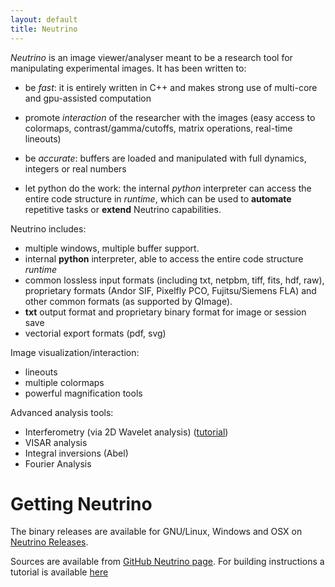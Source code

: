 ```yaml
---
layout: default
title: Neutrino
---
```


*Neutrino* is an image viewer/analyser meant to be a research tool for manipulating experimental images. 
It has been written to: 

* be *fast*: it is entirely written in C++ and makes strong use of multi-core and gpu-assisted
  computation

* promote *interaction* of the researcher with the images (easy
access to colormaps, contrast/gamma/cutoffs, matrix operations, real-time lineouts)

* be *accurate*: buffers are loaded and manipulated with full dynamics, integers or real numbers

* let python do the work: the internal *python* interpreter can access the entire code structure
  in *runtime*, which can be used to **automate** repetitive tasks or **extend** Neutrino
capabilities.

Neutrino includes:

* multiple windows, multiple buffer support.
* internal **python** interpreter, able to access the entire code structure *runtime*
* common lossless input formats (including txt, netpbm, tiff, fits, hdf, raw), proprietary formats (Andor SIF, Pixelfly PCO, Fujitsu/Siemens FLA) and other common formats (as supported by QImage).
* **txt** output format and proprietary binary format for image or session save
* vectorial export formats (pdf, svg)

Image visualization/interaction:

* lineouts
* multiple colormaps
* powerful magnification tools

Advanced analysis tools:

* Interferometry (via 2D Wavelet analysis) ([tutorial](tutorials/wavelet/wavelet-tutorial))
* VISAR analysis
* Integral inversions (Abel)
* Fourier Analysis

# Getting Neutrino

The binary releases are available for GNU/Linux, Windows and OSX on [Neutrino Releases](https://github.com/NeutrinoToolkit/Neutrino/releases).

Sources are available from [GitHub Neutrino page](https://github.com/NeutrinoToolkit/Neutrino). For building instructions a tutorial is available [here](build)
